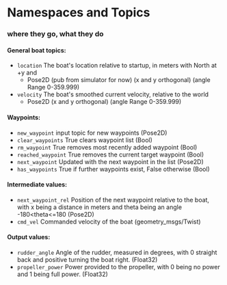 # Namespaces and Topics
### where they go, what they do

#### General boat topics:
* `location` The boat's location relative to startup, in meters with North at +y and
  * Pose2D (pub from simulator for now) (x and y orthogonal) (angle Range 0-359.999)
* `velocity` The boat's smoothed current velocity, relative to the world
  * Pose2D (x and y orthogonal) (angle Range 0-359.999)

#### Waypoints:
* `new_waypoint` input topic for new waypoints (Pose2D)
* `clear_waypoints` True clears waypoint list (Bool)
* `rm_waypoint` True removes most recently added waypoint (Bool)
* `reached_waypoint` True removes the current target waypoint (Bool)
* `next_waypoint` Updated with the next waypoint in the list (Pose2D)
* `has_waypoints` True if further waypoints exist, False otherwise (Bool)


#### Intermediate values:
* `next_waypoint_rel` Position of the next waypoint relative to the boat, with x being a distance in meters and theta being an angle -180<theta<=180 (Pose2D)
* `cmd_vel` Commanded velocity of the boat (geometry_msgs/Twist)


#### Output values:
* `rudder_angle` Angle of the rudder, measured in degrees, with 0 straight back and positive turning the boat right. (Float32)
* `propeller_power` Power provided to the propeller, with 0 being no power and 1 being full power. (Float32)

